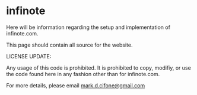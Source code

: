 infinote
========

Here will be information regarding the setup and implementation of infinote.com.

This page should contain all source for the website.

LICENSE UPDATE:

Any usage of this code is prohibited. It is prohibited to copy, modifiy, or use the code found here in any fashion other than for infinote.com.

For more details, please email mark.d.cifone@gmail.com
